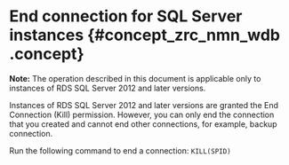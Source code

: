 # End connection for SQL Server instances {#concept_zrc_nmn_wdb .concept}

**Note:** The operation described in this document is applicable only to instances of RDS SQL Server 2012 and later versions.

Instances of RDS SQL Server 2012 and later versions are granted the End Connection \(Kill\) permission. However, you can only end the connection that you created and cannot end other connections, for example, backup connection.

Run the following command to end a connection: `KILL(SPID)`

